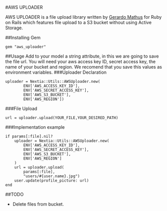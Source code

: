 #AWS UPLOADER

AWS UPLOADER is a file upload library written by [Gerardo Mathus](https://github.com/gemathus) for Ruby on Rails which features file upload to a S3 bucket without using Active Storage.

##Installing Gem
```
gem "aws_uploader"
```

##Usage
Add to your model a string attribute, in this we are going to save the file url.
You will need your aws access key ID, secret access key, the name of your bucket and region.
We recomend that you save this values as environment variables.
###Uploader Declaration
```
uploader = Nextia::Utils::AWSUploader.new(
        ENV['AWS_ACCESS_KEY_ID'],
        ENV['AWS_SECRET_ACCESS_KEY'],
        ENV['AWS_S3_BUCKET'],
        ENV['AWS_REGION'])
```
###File Upload
```
url = uploader.upload(YOUR_FILE,YOUR_DESIRED_PATH)
```

###Implementation example
```
if params[:file].nil?
    uploader = Nextia::Utils::AWSUploader.new(
        ENV['AWS_ACCESS_KEY_ID'],
        ENV['AWS_SECRET_ACCESS_KEY'],
        ENV['AWS_S3_BUCKET'],
        ENV['AWS_REGION']
    )
    url = uploader.upload(
        params[:file],
        "users/#{user.name}.jpg")
    user.update(profile_picture: url)
end
```

##TODO
- Delete files from bucket.